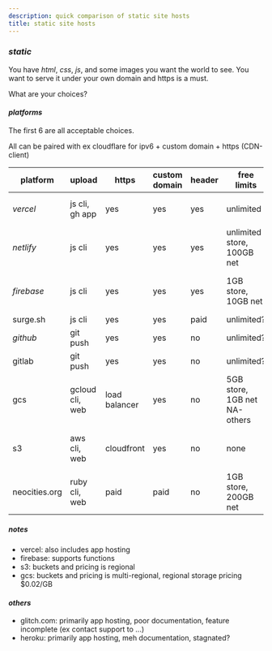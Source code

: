 ```yaml
---
description: quick comparison of static site hosts
title: static site hosts
---
```


### _static_

You have _html_, _css_, _js_, and some images you want the world to see.
You want to serve it under your own domain and https is a must.

What are your choices?

#### _platforms_

The first 6 are all acceptable choices.

All can be paired with ex cloudflare for ipv6 + custom domain + https (CDN-client)

<!-- prettier-ignore -->
| platform      | upload          | https         | custom domain | header | free limits                  | pricing / month               |
| ------------- | --------------- | ------------- | ------------- | ------ | ---------------------------- | ----------------------------- |
| _vercel_      | js cli, gh app  | yes           | yes           | yes    | unlimited                    | opt. $20: more builds         |
| _netlify_     | js cli          | yes           | yes           | yes    | unlimited store, 100GB net   | $0.20/GB net                  |
| _firebase_    | js cli          | yes           | yes           | yes    | 1GB store, 10GB net          | $0.25/GB store, $0.15/GB net  |
| surge.sh      | js cli          | yes           | yes           | paid   | unlimited?                   | opt. $30                      |
| _github_      | git push        | yes           | yes           | no     | unlimited?                   | opt. github pro               |
| gitlab        | git push        | yes           | yes           | no     | unlimited?                   | opt. gitlab                   |
| gcs           | gcloud cli, web | load balancer | yes           | no     | 5GB store, 1GB net NA-others | $0.026/GB store, $0.12/GB net |
| s3            | aws cli, web    | cloudfront    | yes           | no     | none                         | $0.023/GB store, $0.09/GB net |
| neocities.org | ruby cli, web   | paid          | paid          | no     | 1GB store, 200GB net         | opt. $5: 50GB store, 3TB net  |

##### _notes_

- vercel: also includes app hosting
- firebase: supports functions
- s3: buckets and pricing is regional
- gcs: buckets and pricing is multi-regional, regional storage pricing \$0.02/GB

#### _others_

- glitch.com: primarily app hosting, poor documentation, feature incomplete (ex contact support to ...)
- heroku: primarily app hosting, meh documentation, stagnated?
